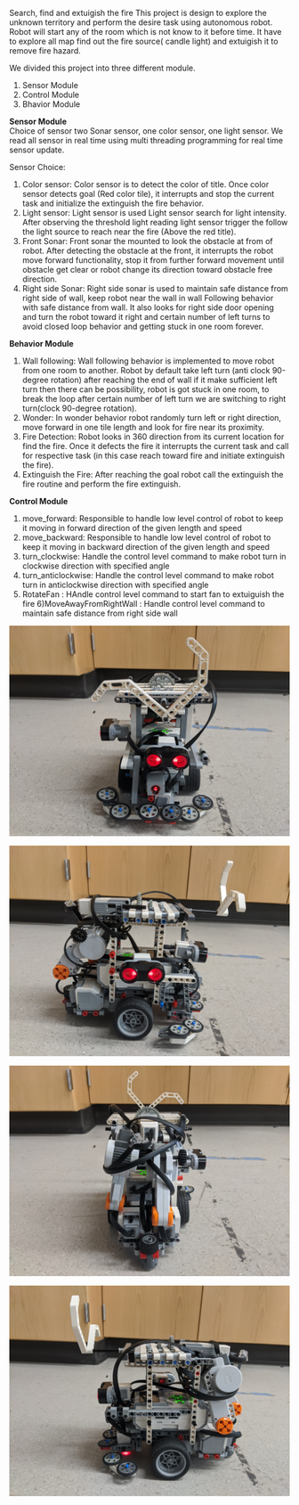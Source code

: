 Search, find and extuigish the fire
This project is design to explore the unknown territory and perform the desire task using autonomous robot. 
Robot will start any of the room which is not know to it before time. It have to explore all map find out the fire source( candle light) 
and extuigish it to remove fire hazard. 

We divided this project into three different module.

  1) Sensor Module
  2) Control Module
  3) Bhavior Module
  
  **Sensor Module**<br/>
Choice of sensor two Sonar sensor, one color sensor, one light sensor. We read all sensor in real time using multi threading programming for real time sensor update.

  Sensor Choice: 
  1.	Color sensor: Color sensor is to detect the color of title. Once color sensor detects goal (Red color tile), it interrupts and stop 
  the current task and initialize the extinguish the fire behavior.
  2.	Light sensor: Light sensor is used Light sensor search for light intensity. After observing the threshold light reading light sensor 
  trigger the follow the light source to reach near the fire (Above the red title).
  3.	Front Sonar: Front sonar the mounted to look the obstacle at from of robot. After detecting the obstacle at the front, it interrupts 
  the robot move forward functionality, stop it from further forward movement until obstacle get clear or robot change its direction toward 
  obstacle free direction.
  4.	Right side Sonar: Right side sonar is used to maintain safe distance from right side of wall, keep robot near the wall in wall 
  Following behavior with safe distance from wall. It also looks for right side door opening and turn the robot toward it right and certain 
  number of left turns to avoid closed loop behavior and getting stuck in one room forever.
  
  **Behavior Module**<br/>
  
  1.	Wall following: Wall following behavior is implemented to move robot from one room to another. Robot by default take left turn (anti 
  clock 90-degree rotation) after reaching the end of wall if it make sufficient left turn then there can be possibility, robot is got 
  stuck in one room, to break the loop after certain number of left turn we are switching to right turn(clock 90-degree rotation).
  2.	Wonder: In wonder behavior robot randomly turn left or right direction, move forward in one tile length and look for fire near its 
  proximity.
  3.	Fire Detection: Robot looks in 360 direction from its current location for find the fire. Once it defects the fire it interrupts 
  the current task and call for respective task (in this case reach toward fire and initiate extinguish the fire).
  4.	Extinguish the Fire: After reaching the goal robot call the extinguish the fire routine and perform the fire extinguish.
  
  **Control Module**<br/>
  
   1) move_forward: Responsible to handle low level control of robot to keep it moving in forward direction of the given length and 
   speed
   2) move_backward: Responsible to handle low level control of robot to keep it moving in backward direction of the given length and 
   speed
   3) turn_clockwise: Handle the control level command to make robot turn in clockwise direction with specified angle
   4) turn_anticlockwise: Handle the control level command to make robot turn in anticlockwise direction with specified angle
   5) RotateFan : HAndle control level command to start fan to extuiguish the fire
   6)MoveAwayFromRightWall : Handle control level command to maintain safe distance from right side wall
   
   
 ![Robot design](https://github.com/BhaskarTrivedi/Robotics/blob/master/Search_find_extuigish_the_fire/Image/IMG_20191125_133910.jpg)

![Robot design](https://github.com/BhaskarTrivedi/Robotics/blob/master/Search_find_extuigish_the_fire/Image/IMG_20191125_133919.jpg)

![Robot design](https://github.com/BhaskarTrivedi/Robotics/blob/master/Search_find_extuigish_the_fire/Image/IMG_20191125_133930.jpg)

![Robot design](https://github.com/BhaskarTrivedi/Robotics/blob/master/Search_find_extuigish_the_fire/Image/IMG_20191125_133945.jpg)


